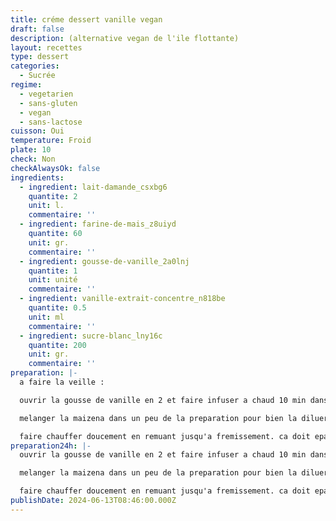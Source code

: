```yaml
---
title: créme dessert vanille vegan
draft: false
description: (alternative vegan de l'ile flottante)
layout: recettes
type: dessert
categories:
  - Sucrée
regime:
  - vegetarien
  - sans-gluten
  - vegan
  - sans-lactose
cuisson: Oui
temperature: Froid
plate: 10
check: Non
checkAlwaysOk: false
ingredients:
  - ingredient: lait-damande_csxbg6
    quantite: 2
    unit: l.
    commentaire: ''
  - ingredient: farine-de-mais_z8uiyd
    quantite: 60
    unit: gr.
    commentaire: ''
  - ingredient: gousse-de-vanille_2a0lnj
    quantite: 1
    unit: unité
    commentaire: ''
  - ingredient: vanille-extrait-concentre_n818be
    quantite: 0.5
    unit: ml
    commentaire: ''
  - ingredient: sucre-blanc_lny16c
    quantite: 200
    unit: gr.
    commentaire: ''
preparation: |-
  a faire la veille :

  ouvrir la gousse de vanille en 2 et faire infuser a chaud 10 min dans le lait. ajouter l'extrait de vanille.

  melanger la maizena dans un peu de la preparation pour bien la diluer

  faire chauffer doucement en remuant jusqu'a fremissement. ca doit epaissir un peu. mettre dans des ramequins au frais.
preparation24h: |-
  ouvrir la gousse de vanille en 2 et faire infuser a chaud 10 min dans le lait. ajouter l'extrait de vanille.

  melanger la maizena dans un peu de la preparation pour bien la diluer

  faire chauffer doucement en remuant jusqu'a fremissement. ca doit epaissir un peu. mettre dans des ramequins au frais.
publishDate: 2024-06-13T08:46:00.000Z
---
```

